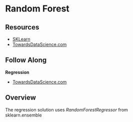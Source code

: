 # Random Forest

## Resources

- [SKLearn](https://scikit-learn.org/stable/modules/generated/sklearn.ensemble.RandomForestRegressor.html)
- [TowardsDataScience.com](https://towardsdatascience.com/random-forest-in-python-24d0893d51c0)

## Follow Along
**Regression**
- [TowardsDataScience.com](https://towardsdatascience.com/random-forest-in-python-24d0893d51c0)

## Overview

The regression solution uses _RandomForestRegressor_ from sklearn.ensemble